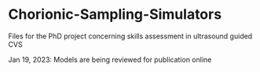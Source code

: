 # Chorionic-Sampling-Simulators
Files for the PhD project concerning skills assessment in ultrasound guided CVS


Jan 19, 2023: Models are being reviewed for publication online
